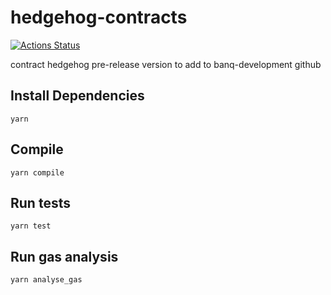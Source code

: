 # hedgehog-contracts

[![Actions Status](https://github.com/Banq-Development/hedgehog-contracts/workflows/Tests/badge.svg)](https://github.com/Banq-Development/hedgehog-contracts/actions)

contract hedgehog pre-release version to add to banq-development github

## Install Dependencies
`yarn`

## Compile
`yarn compile`

## Run tests
`yarn test`

## Run gas analysis
`yarn analyse_gas`
